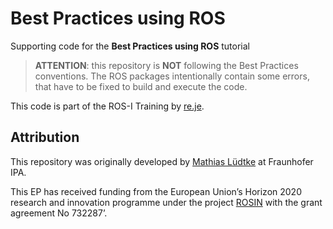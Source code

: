 # Best Practices using ROS

Supporting code for the **Best Practices using ROS** tutorial

> **ATTENTION**: this repository is **NOT** following the Best Practices
> conventions. The ROS packages intentionally contain some errors, that have to
> be fixed to build and execute the code.

This code is part of the ROS-I Training by [re.je](https://re.je).

## Attribution

This repository was originally developed by
[Mathias Lüdtke](https://github.com/ipa-mdl) at Fraunhofer IPA.

This EP has received funding from the European Union’s Horizon 2020 research and
innovation programme under the project [ROSIN](http://rosin-project.eu/) with
the grant agreement No 732287’.
